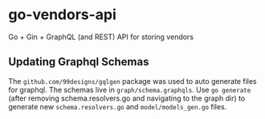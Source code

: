 # go-vendors-api
Go + Gin + GraphQL (and REST) API for storing vendors

## Updating Graphql Schemas
The `github.com/99designs/gqlgen` package was used to auto generate files for graphql. The schemas live in `graph/schema.graphqls`. Use `go generate` (after removing schema.resolvers.go and navigating to the graph dir) to generate new `schema.resolvers.go` and `model/models_gen.go` files.
